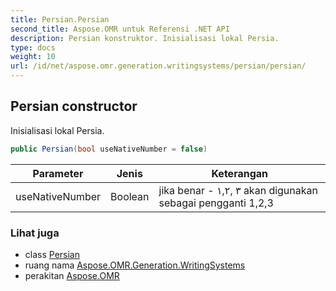 ```yaml
---
title: Persian.Persian
second_title: Aspose.OMR untuk Referensi .NET API
description: Persian konstruktor. Inisialisasi lokal Persia.
type: docs
weight: 10
url: /id/net/aspose.omr.generation.writingsystems/persian/persian/
---
```

## Persian constructor

Inisialisasi lokal Persia.

```csharp
public Persian(bool useNativeNumber = false)
```

| Parameter | Jenis | Keterangan |
| --- | --- | --- |
| useNativeNumber | Boolean | jika benar - ١,۲, ۳ akan digunakan sebagai pengganti 1,2,3 |

### Lihat juga

* class [Persian](../)
* ruang nama [Aspose.OMR.Generation.WritingSystems](../../persian/)
* perakitan [Aspose.OMR](../../../)


